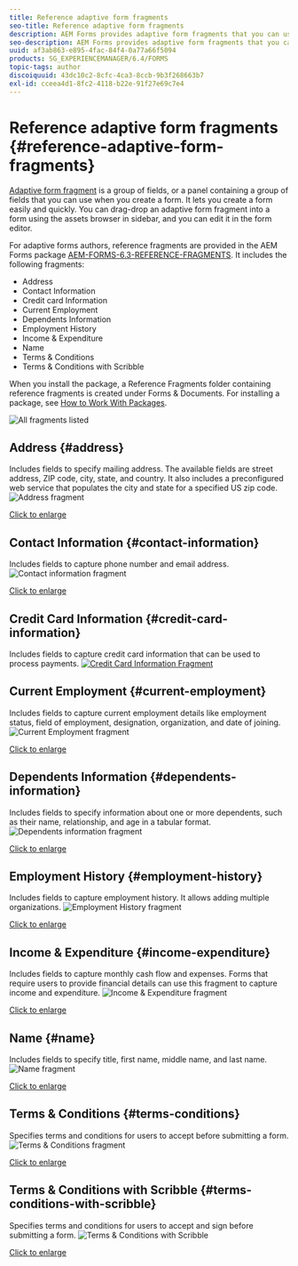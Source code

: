 ```yaml
---
title: Reference adaptive form fragments
seo-title: Reference adaptive form fragments
description: AEM Forms provides adaptive form fragments that you can use as assets to create a form quickly. 
seo-description: AEM Forms provides adaptive form fragments that you can use as assets to create a form quickly. 
uuid: af3ab863-e895-4fac-84f4-0a77a66f5094
products: SG_EXPERIENCEMANAGER/6.4/FORMS
topic-tags: author
discoiquuid: 43dc10c2-8cfc-4ca3-8ccb-9b3f268663b7
exl-id: cceea4d1-8fc2-4118-b22e-91f27e69c7e4
---
```

# Reference adaptive form fragments {#reference-adaptive-form-fragments}

[Adaptive form fragment](/help/forms/using/adaptive-form-fragments.md) is a group of fields, or a panel containing a group of fields that you can use when you create a form. It lets you create a form easily and quickly. You can drag-drop an adaptive form fragment into a form using the assets browser in sidebar, and you can edit it in the form editor.

For adaptive forms authors, reference fragments are provided in the AEM Forms package [AEM-FORMS-6.3-REFERENCE-FRAGMENTS](https://www.adobeaemcloud.com/content/marketplace/marketplaceProxy.html?packagePath=/content/companies/public/adobe/packages/cq630/fd/AEM-FORMS-6.3-REFERENCE-FRAGMENTS). It includes the following fragments:

* Address
* Contact Information
* Credit card Information  
* Current Employment
* Dependents Information  
* Employment History
* Income & Expenditure
* Name  
* Terms & Conditions
* Terms & Conditions with Scribble

When you install the package, a Reference Fragments folder containing reference fragments is created under Forms & Documents. For installing a package, see [How to Work With Packages](/help/sites-administering/package-manager.md).

![All fragments listed](assets/ootb-frags.png)

## Address {#address}

Includes fields to specify mailing address. The available fields are street address, ZIP code, city, state, and country. It also includes a preconfigured web service that populates the city and state for a specified US zip code.
    ![Address fragment](assets/address.png)

[Click to enlarge](assets/address.png)

## Contact Information {#contact-information}

Includes fields to capture phone number and email address. 
    ![Contact information fragment](assets/contact-info.png)

[Click to enlarge](assets/contact-info-1.png)

## Credit Card Information {#credit-card-information}

Includes fields to capture credit card information that can be used to process payments.
    [ ![Credit Card Information Fragment](assets/cc-info.png)](assets/cc-info-1.png)

## Current Employment {#current-employment}

Includes fields to capture current employment details like employment status, field of employment, designation, organization, and date of joining. 
    ![Current Employment fragment](assets/current-emp.png)

[Click to enlarge](assets/current-emp-1.png)

## Dependents Information {#dependents-information}

Includes fields to specify information about one or more dependents, such as their name, relationship, and age in a tabular format.
    ![Dependents information fragment](assets/dependents-info.png)

[Click to enlarge](assets/dependents-info-1.png)

## Employment History {#employment-history}

Includes fields to capture employment history. It allows adding multiple organizations.
    ![Employment History fragment](assets/emp-history.png)

[Click to enlarge](assets/emp-history-1.png)

## Income & Expenditure {#income-expenditure}

Includes fields to capture monthly cash flow and expenses. Forms that require users to provide financial details can use this fragment to capture income and expenditure.
    ![Income & Expenditure fragment](assets/income.png)

[Click to enlarge](assets/income-1.png)

## Name {#name}

Includes fields to specify title, first name, middle name, and last name.
    ![Name fragment](assets/name.png)

[Click to enlarge](assets/name-1.png)

## Terms & Conditions {#terms-conditions}

Specifies terms and conditions for users to accept before submitting a form.
    ![Terms & Conditions fragment](assets/tnc.png)

[Click to enlarge](assets/tnc-1.png)

## Terms & Conditions with Scribble {#terms-conditions-with-scribble}

Specifies terms and conditions for users to accept and sign before submitting a form.
    ![Terms & Conditions with Scribble](assets/tnc-scribble.png)

[Click to enlarge](assets/tnc-scribble-1.png)
